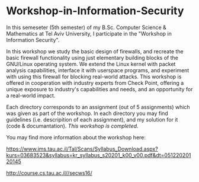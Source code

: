 # Workshop-in-Information-Security
In this semeseter (5th semester) of my B.Sc. Computer Science & Mathematics at Tel Aviv University, I participate in the "Workshop in Information Security".

In this workshop we study the basic design of firewalls, and recreate the basic firewall functionality using just elementary building blocks of the GNU/Linux operating system.
We extend the Linux kernel with packet analysis capabilities, interface it with userspace programs, and experiment with using this firewall for blocking real-world attacks.
This workshop is offered in cooperation with industry experts from Check Point, offering a unique exposure to industry's capabilities and needs, and an opportunity for a real-world impact.

Each directory corresponds to an assignment (out of 5 assignments) which was given as part of the workshop.
In each directory you may find guidelines (i.e. descripition of each assignment), and my solution for it (code & documantation).
*This workshop is completed*.

You may find more information about the workshop here:

https://www.ims.tau.ac.il/Tal/Scans/Syllabus_Download.aspx?kurs=03683523&syllabus=kr_syllabus_s20201_k00_v00.pdf&dt=05122020120145

http://course.cs.tau.ac.il//secws16/
